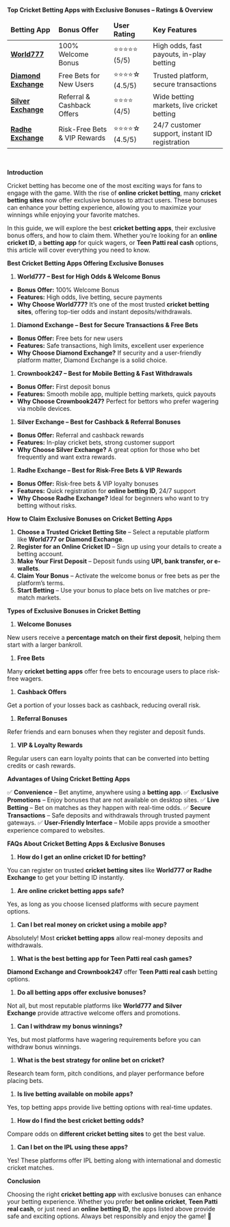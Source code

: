 <strong>Top Cricket Betting Apps with Exclusive Bonuses – Ratings &amp; Overview</strong>
<table>
<thead>
<tr>
<td><strong>Betting App</strong></td>
<td><strong>Bonus Offer</strong></td>
<td><strong>User Rating</strong></td>
<td><strong>Key Features</strong></td>
</tr>
</thead>
<tbody>
<tr>
<td><a href="https://world777signup.com/"><strong>World777</strong></a></td>
<td>100% Welcome Bonus</td>
<td>⭐⭐⭐⭐⭐ (5/5)</td>
<td>High odds, fast payouts, in-play betting</td>
</tr>
<tr>
<td><a href="http://diamondsexchangecom.com/"><strong>Diamond Exchange</strong></a></td>
<td>Free Bets for New Users</td>
<td>⭐⭐⭐⭐☆ (4.5/5)</td>
<td>Trusted platform, secure transactions</td>
</tr>
<tr>
<td><a href="https://silverrexchcom.com/"><strong>Silver Exchange</strong></a></td>
<td>Referral &amp; Cashback Offers</td>
<td>⭐⭐⭐⭐ (4/5)</td>
<td>Wide betting markets, live cricket betting</td>
</tr>
<tr>
<td><a href="https://radheexchxyz.com/"><strong>Radhe Exchange</strong></a></td>
<td>Risk-Free Bets &amp; VIP Rewards</td>
<td>⭐⭐⭐⭐☆ (4.5/5)</td>
<td>24/7 customer support, instant ID registration</td>
</tr>
</tbody>
</table>
&nbsp;

<strong>Introduction</strong>

Cricket betting has become one of the most exciting ways for fans to engage with the game. With the rise of <strong>online cricket betting</strong>, many <strong>cricket betting sites</strong> now offer exclusive bonuses to attract users. These bonuses can enhance your betting experience, allowing you to maximize your winnings while enjoying your favorite matches.

In this guide, we will explore the best <strong>cricket betting apps</strong>, their exclusive bonus offers, and how to claim them. Whether you’re looking for an <strong>online cricket ID</strong>, a <strong>betting app</strong> for quick wagers, or <strong>Teen Patti real cash</strong> options, this article will cover everything you need to know.

<strong>Best Cricket Betting Apps Offering Exclusive Bonuses</strong>
<ol>
 	<li><strong>World777 – Best for High Odds &amp; Welcome Bonus</strong></li>
</ol>
<ul>
 	<li><strong>Bonus Offer:</strong> 100% Welcome Bonus</li>
 	<li><strong>Features:</strong> High odds, live betting, secure payments</li>
 	<li><strong>Why Choose World777?</strong> It’s one of the most trusted <strong>cricket betting sites</strong>, offering top-tier odds and instant deposits/withdrawals.</li>
</ul>
<ol>
 	<li><strong>Diamond Exchange – Best for Secure Transactions &amp; Free Bets</strong></li>
</ol>
<ul>
 	<li><strong>Bonus Offer:</strong> Free bets for new users</li>
 	<li><strong>Features:</strong> Safe transactions, high limits, excellent user experience</li>
 	<li><strong>Why Choose Diamond Exchange?</strong> If security and a user-friendly platform matter, Diamond Exchange is a solid choice.</li>
</ul>
<ol>
 	<li><strong>Crownbook247 – Best for Mobile Betting &amp; Fast Withdrawals</strong></li>
</ol>
<ul>
 	<li><strong>Bonus Offer:</strong> First deposit bonus</li>
 	<li><strong>Features:</strong> Smooth mobile app, multiple betting markets, quick payouts</li>
 	<li><strong>Why Choose Crownbook247?</strong> Perfect for bettors who prefer wagering via mobile devices.</li>
</ul>
<ol>
 	<li><strong>Silver Exchange – Best for Cashback &amp; Referral Bonuses</strong></li>
</ol>
<ul>
 	<li><strong>Bonus Offer:</strong> Referral and cashback rewards</li>
 	<li><strong>Features:</strong> In-play cricket bets, strong customer support</li>
 	<li><strong>Why Choose Silver Exchange?</strong> A great option for those who bet frequently and want extra rewards.</li>
</ul>
<ol>
 	<li><strong>Radhe Exchange – Best for Risk-Free Bets &amp; VIP Rewards</strong></li>
</ol>
<ul>
 	<li><strong>Bonus Offer:</strong> Risk-free bets &amp; VIP loyalty bonuses</li>
 	<li><strong>Features:</strong> Quick registration for <strong>online betting ID</strong>, 24/7 support</li>
 	<li><strong>Why Choose Radhe Exchange?</strong> Ideal for beginners who want to try betting without risks.</li>
</ul>
<strong>How to Claim Exclusive Bonuses on Cricket Betting Apps</strong>
<ol>
 	<li><strong>Choose a Trusted Cricket Betting Site</strong> – Select a reputable platform like <strong>World777 or Diamond Exchange</strong>.</li>
 	<li><strong>Register for an Online Cricket ID</strong> – Sign up using your details to create a betting account.</li>
 	<li><strong>Make Your First Deposit</strong> – Deposit funds using <strong>UPI, bank transfer, or e-wallets</strong>.</li>
 	<li><strong>Claim Your Bonus</strong> – Activate the welcome bonus or free bets as per the platform’s terms.</li>
 	<li><strong>Start Betting</strong> – Use your bonus to place bets on live matches or pre-match markets.</li>
</ol>
<strong>Types of Exclusive Bonuses in Cricket Betting</strong>
<ol>
 	<li><strong>Welcome Bonuses</strong></li>
</ol>
New users receive a <strong>percentage match on their first deposit</strong>, helping them start with a larger bankroll.
<ol>
 	<li><strong>Free Bets</strong></li>
</ol>
Many <strong>cricket betting apps</strong> offer free bets to encourage users to place risk-free wagers.
<ol>
 	<li><strong>Cashback Offers</strong></li>
</ol>
Get a portion of your losses back as cashback, reducing overall risk.
<ol>
 	<li><strong>Referral Bonuses</strong></li>
</ol>
Refer friends and earn bonuses when they register and deposit funds.
<ol>
 	<li><strong>VIP &amp; Loyalty Rewards</strong></li>
</ol>
Regular users can earn loyalty points that can be converted into betting credits or cash rewards.

<strong>Advantages of Using Cricket Betting Apps</strong>

✅ <strong>Convenience</strong> – Bet anytime, anywhere using a <strong>betting app</strong>. ✅ <strong>Exclusive Promotions</strong> – Enjoy bonuses that are not available on desktop sites. ✅ <strong>Live Betting</strong> – Bet on matches as they happen with real-time odds. ✅ <strong>Secure Transactions</strong> – Safe deposits and withdrawals through trusted payment gateways. ✅ <strong>User-Friendly Interface</strong> – Mobile apps provide a smoother experience compared to websites.

<strong>FAQs About Cricket Betting Apps &amp; Exclusive Bonuses</strong>
<ol>
 	<li><strong>How do I get an online cricket ID for betting?</strong></li>
</ol>
You can register on trusted <strong>cricket betting sites</strong> like <strong>World777 or Radhe Exchange</strong> to get your betting ID instantly.
<ol>
 	<li><strong>Are online cricket betting apps safe?</strong></li>
</ol>
Yes, as long as you choose licensed platforms with secure payment options.
<ol>
 	<li><strong>Can I bet real money on cricket using a mobile app?</strong></li>
</ol>
Absolutely! Most <strong>cricket betting apps</strong> allow real-money deposits and withdrawals.
<ol>
 	<li><strong>What is the best betting app for Teen Patti real cash games?</strong></li>
</ol>
<strong>Diamond Exchange and Crownbook247</strong> offer <strong>Teen Patti real cash</strong> betting options.
<ol>
 	<li><strong>Do all betting apps offer exclusive bonuses?</strong></li>
</ol>
Not all, but most reputable platforms like <strong>World777 and Silver Exchange</strong> provide attractive welcome offers and promotions.
<ol>
 	<li><strong>Can I withdraw my bonus winnings?</strong></li>
</ol>
Yes, but most platforms have wagering requirements before you can withdraw bonus winnings.
<ol>
 	<li><strong>What is the best strategy for online bet on cricket?</strong></li>
</ol>
Research team form, pitch conditions, and player performance before placing bets.
<ol>
 	<li><strong>Is live betting available on mobile apps?</strong></li>
</ol>
Yes, top betting apps provide live betting options with real-time updates.
<ol>
 	<li><strong>How do I find the best cricket betting odds?</strong></li>
</ol>
Compare odds on <strong>different cricket betting sites</strong> to get the best value.
<ol>
 	<li><strong>Can I bet on the IPL using these apps?</strong></li>
</ol>
Yes! These platforms offer IPL betting along with international and domestic cricket matches.

<strong>Conclusion</strong>

Choosing the right <strong>cricket betting app</strong> with exclusive bonuses can enhance your betting experience. Whether you prefer <strong>bet online cricket</strong>, <strong>Teen Patti real cash</strong>, or just need an <strong>online betting ID</strong>, the apps listed above provide safe and exciting options. Always bet responsibly and enjoy the game! 🎉

&nbsp;
